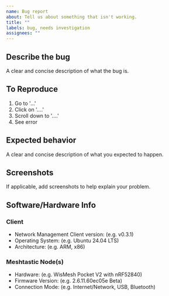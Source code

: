 ```yaml
---
name: Bug report
about: Tell us about something that isn't working.
title: ""
labels: bug, needs investigation
assignees: ""
---
```


## Describe the bug

A clear and concise description of what the bug is.

## To Reproduce

1. Go to '...'
2. Click on '....'
3. Scroll down to '....'
4. See error

## Expected behavior

A clear and concise description of what you expected to happen.

## Screenshots

If applicable, add screenshots to help explain your problem.

## Software/Hardware Info

### Client

-   Network Management Client version: (e.g. v0.3.1)
-   Operating System: (e.g. Ubuntu 24.04 LTS)
-   Architecture: (e.g. ARM, x86)

### Meshtastic Node(s)

-   Hardware: (e.g. WisMesh Pocket V2 with nRF52840)
-   Firmware Version: (e.g. 2.6.11.60ec05e Beta)
-   Connection Mode: (e.g. Internet/Network, USB, Bluetooth)
